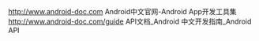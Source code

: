 http://www.android-doc.com        Android中文官网-Android App开发工具集
http://www.android-doc.com/guide  API文档_Android 中文开发指南_Android API
